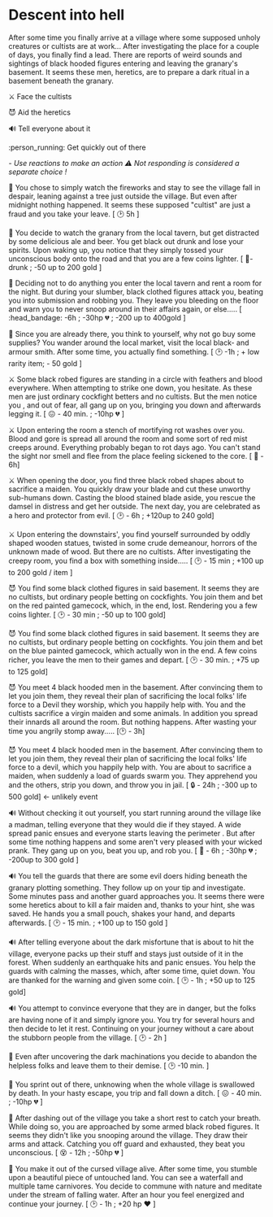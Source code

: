 # Descent into hell

After some time you finally arrive at a village where some supposed unholy creatures or cultists are at work... After investigating the place for a couple of days, you finally find a lead. There are reports of weird sounds and sightings of black hooded figures entering and leaving the granary's basement. It seems these men, heretics, are to prepare a dark ritual in a basement beneath the granary.

:crossed_swords: Face the cultists

:smiling_imp: Aid the heretics

:loud_sound: Tell everyone about it

:person_running: Get quickly out of there

*- Use reactions to make an action :warning: Not responding is considered a separate choice !*

:eyes:  You chose to simply watch the fireworks and stay to see the village fall in despair, leaning against a tree just outside the village. But even after midnight nothing happened. It seems these supposed "cultist" are just a fraud and you take your leave. [ :clock2: 5h ]

:eyes: You decide to watch the granary from the local tavern, but get distracted by some delicious ale and beer. You get black out drunk and lose your spirits. Upon waking up, you notice that they simply tossed your unconscious body onto the road and that you are a few coins lighter. [ :zany_face:- drunk ; -50 up to 200 gold ]

:eyes:  Deciding not to do anything you enter the local tavern and rent a room for the night. But during your slumber, black clothed figures attack you, beating you into submission and robbing you. They leave you bleeding on the floor and warn you to never snoop around in their affairs again, or else..... [ :head_bandage:  -6h ; -30hp :broken_heart: ; -200 up to 400gold ]

:eyes:  Since you are already there, you think to yourself, why not go buy some supplies? You wander around the local market, visit the local black- and armour smith. After some time, you actually find something. [ :clock2: -1h ; + low rarity item; - 50 gold ]

:crossed_swords: Some black robed figures are standing in a circle with feathers and blood everywhere. When attempting to strike one down, you hesitate. As these men are just ordinary cockfight betters and no cultists. But the men notice you , and out of fear, all gang up on you, bringing you down and afterwards legging it. [ :confounded: - 40 min. ; -10hp :broken_heart: ]

:crossed_swords: Upon entering the room a stench of mortifying rot washes over you. Blood and gore is spread all around the room and some sort of red mist creeps around. Everything probably began to rot days ago. You can't stand the sight nor smell and flee from the place feeling sickened to the core.  [ :nauseated_face:  - 6h]

:crossed_swords: When opening the door, you find three black robed shapes about to sacrifice a maiden. You quickly draw your blade and cut these unworthy sub-humans down. Casting the blood stained blade aside, you rescue the damsel in distress and get her outside. The next day, you are celebrated as a hero and protector from evil. [ :clock2: - 6h ; +120up to 240 gold]

:crossed_swords: Upon entering the downstairs', you find yourself surrounded by oddly shaped wooden statues, twisted in some crude demeanour, horrors of the unknown made of wood. But there are no cultists. After investigating the creepy room, you find a box with something inside..... [ :clock2: - 15 min ; +100 up to 200 gold / item ]

:smiling_imp: You find some black clothed figures in said basement. It seems they are no cultists, but ordinary people betting on cockfights. You join them and bet on the red painted gamecock, which, in the end, lost. Rendering you a few coins lighter. [ :clock2: - 30 min ; -50 up to 100 gold]

:smiling_imp: You find some black clothed figures in said basement. It seems they are no cultists, but ordinary people betting on cockfights. You join them and bet on the blue painted gamecock, which actually won in the end. A few coins richer, you leave the men to their games and depart. [ :clock2: - 30 min. ; +75 up to 125 gold]

:smiling_imp: You meet 4 black hooded men in the basement. After convincing them to let you join them, they reveal their plan of sacrificing the local folks' life force to a Devil they worship, which you happily help with. You and the cultists sacrifice a virgin maiden and some animals. In addition you spread their innards all around the room. But nothing happens. After wasting your time you angrily stomp away..... [:clock2: - 3h]

:smiling_imp: You meet 4 black hooded men in the basement. After convincing them to let you join them, they reveal their plan of sacrificing the local folks' life force to a devil, which you happily help with. You are about to sacrifice a maiden, when suddenly a load of guards swarm you. They apprehend you and the others, strip you down, and throw you in jail. [ :lock: - 24h ; -300 up to 500 gold] <- unlikely event

🔊 Without checking it out yourself, you start running around the village like a madman, telling everyone that they would die if they stayed. A wide spread panic ensues and everyone starts leaving the perimeter . But after some time nothing happens and some aren't very pleased with your wicked prank. They gang up on you, beat you up, and rob you. [ 🤕  - 6h ; -30hp 💔  ; -200up to 300 gold ]

🔊 You tell the guards that there are some evil doers hiding beneath the granary plotting something. They follow up on your tip and investigate. Some minutes pass and another guard approaches you. It seems there were some heretics about to kill a fair maiden and, thanks to your hint, she was saved. He hands you a small pouch, shakes your hand, and departs afterwards. [ 🕑 - 15 min. ; +100 up to 150 gold ]

🔊 After telling everyone about the dark misfortune that is about to hit the village, everyone packs up their stuff and stays just outside of it in the forest. When suddenly an earthquake hits and panic ensues. You help the guards with calming the masses, which, after some time, quiet down. You are thanked for the warning and given some coin. [ 🕑 - 1h ; +50 up to 125 gold]

🔊 You attempt to convince everyone that they are in danger, but the folks are having none of it and simply ignore you. You try for several hours and then decide to let it rest. Continuing on your journey without a care about the stubborn people from the village. [ 🕑 - 2h ]

🏃 Even after uncovering the dark machinations you decide to abandon the helpless folks and leave them to their demise. [ 🕑 -10 min. ]

🏃 You sprint out of there, unknowing when the whole village is swallowed by death. In your hasty escape, you trip and fall down a ditch.  [ 😖  - 40 min. ; -10hp 💔 ]

🏃 After dashing out of the village you take a short rest to catch your breath. While doing so, you are approached by some armed black robed figures. It seems they didn't like you snooping around the village. They draw their arms and attack. Catching you off guard and exhausted, they beat you unconscious. [ 😵 - 12h ; -50hp 💔 ]

🏃 You make it out of the cursed village alive. After some time, you stumble upon a beautiful piece of untouched land. You can see a waterfall and multiple tame carnivores. You decide to commune with nature and meditate under the stream of falling water. After an hour you feel energized and continue your journey. [ 🕑 - 1h ; +20 hp ❤️ ]
